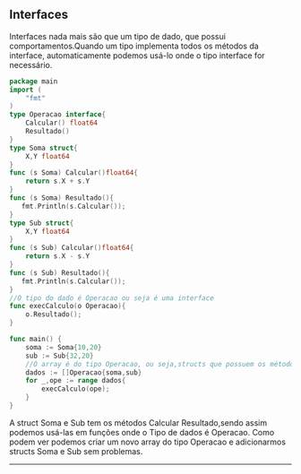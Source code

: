 ## Interfaces
Interfaces nada mais são que um tipo de dado, que possui comportamentos.Quando um tipo implementa todos os métodos da interface, automaticamente podemos usá-lo onde o tipo interface for necessário.
```go
package main
import (
	"fmt"
)
type Operacao interface{
	Calcular() float64
	Resultado() 
}
type Soma struct{
	X,Y float64
}
func (s Soma) Calcular()float64{
	return s.X + s.Y
}
func (s Soma) Resultado(){
   fmt.Println(s.Calcular());
}
type Sub struct{
	X,Y float64
}
func (s Sub) Calcular()float64{
	return s.X - s.Y
}
func (s Sub) Resultado(){
   fmt.Println(s.Calcular());
}
//O tipo do dado é Operacao ou seja é uma interface
func execCalculo(o Operacao){
	o.Resultado();
}

func main() {
	soma := Soma{10,20}
	sub := Sub{32,20}
	//O array é do tipo Operacao, ou seja,structs que possuem os métodos implementados podem ser adicionados
	dados := []Operacao{soma,sub}
	for _,ope := range dados{
		execCalculo(ope);
	}
}
```
A struct Soma e Sub tem os  métodos Calcular Resultado,sendo assim podemos usá-las em funções onde o Tipo de dados é Operacao. Como podem ver podemos criar um novo array do tipo Operacao e adicionarmos structs Soma e Sub sem problemas.

---
